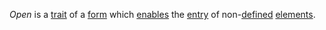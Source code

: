 *Open* is a [trait](https://github.com/gcassel/Modular-Organization-Terminology/blob/master/terms/trait.md) of a [form](https://github.com/gcassel/Modular-Organization-Terminology/blob/master/terms/form.md) which [enables](https://github.com/gcassel/Modular-Organization-Terminology/blob/master/terms/enable.md) the [entry](https://github.com/gcassel/Modular-Organization-Terminology/blob/master/terms/enter.md) of non-[defined](https://github.com/gcassel/Modular-Organization-Terminology/blob/master/terms/define.md) [elements](https://github.com/gcassel/Modular-Organization-Terminology/blob/master/terms/element.md).
